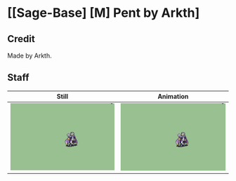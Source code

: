 # [\[Sage-Base\] \[M\] Pent by Arkth]

## Credit

Made by Arkth.
	
## Staff

| Still | Animation |
| :---: | :-------: |
| ![Staff still](./Staff_000.png) | ![Staff animation](./Staff.gif) |
